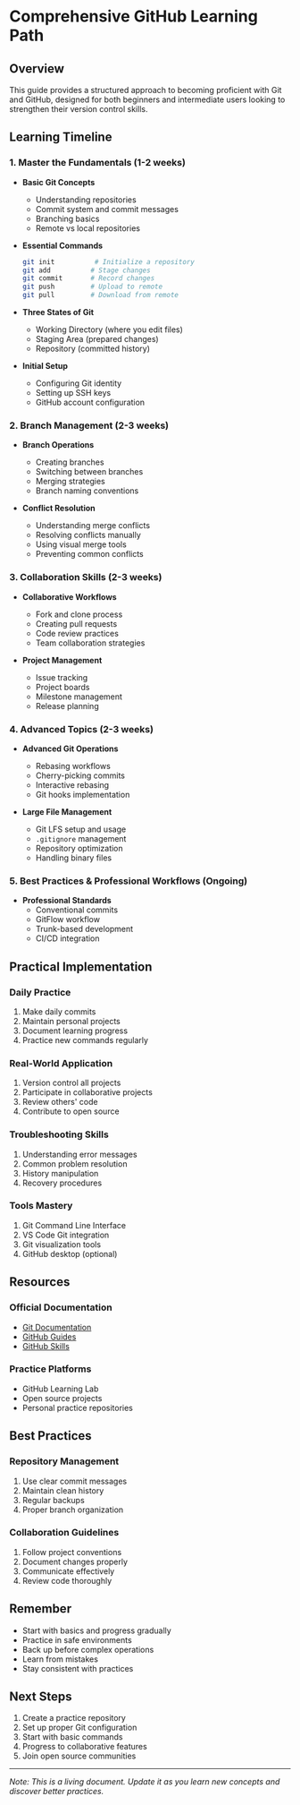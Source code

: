 # Comprehensive GitHub Learning Path

## Overview
This guide provides a structured approach to becoming proficient with Git and GitHub, designed for both beginners and intermediate users looking to strengthen their version control skills.

## Learning Timeline

### 1. Master the Fundamentals (1-2 weeks)
- **Basic Git Concepts**
  - Understanding repositories
  - Commit system and commit messages
  - Branching basics
  - Remote vs local repositories

- **Essential Commands**
  ```bash
  git init          # Initialize a repository
  git add          # Stage changes
  git commit       # Record changes
  git push         # Upload to remote
  git pull         # Download from remote
  ```

- **Three States of Git**
  - Working Directory (where you edit files)
  - Staging Area (prepared changes)
  - Repository (committed history)

- **Initial Setup**
  - Configuring Git identity
  - Setting up SSH keys
  - GitHub account configuration

### 2. Branch Management (2-3 weeks)
- **Branch Operations**
  - Creating branches
  - Switching between branches
  - Merging strategies
  - Branch naming conventions

- **Conflict Resolution**
  - Understanding merge conflicts
  - Resolving conflicts manually
  - Using visual merge tools
  - Preventing common conflicts

### 3. Collaboration Skills (2-3 weeks)
- **Collaborative Workflows**
  - Fork and clone process
  - Creating pull requests
  - Code review practices
  - Team collaboration strategies

- **Project Management**
  - Issue tracking
  - Project boards
  - Milestone management
  - Release planning

### 4. Advanced Topics (2-3 weeks)
- **Advanced Git Operations**
  - Rebasing workflows
  - Cherry-picking commits
  - Interactive rebasing
  - Git hooks implementation

- **Large File Management**
  - Git LFS setup and usage
  - `.gitignore` management
  - Repository optimization
  - Handling binary files

### 5. Best Practices & Professional Workflows (Ongoing)
- **Professional Standards**
  - Conventional commits
  - GitFlow workflow
  - Trunk-based development
  - CI/CD integration

## Practical Implementation

### Daily Practice
1. Make daily commits
2. Maintain personal projects
3. Document learning progress
4. Practice new commands regularly

### Real-World Application
1. Version control all projects
2. Participate in collaborative projects
3. Review others' code
4. Contribute to open source

### Troubleshooting Skills
1. Understanding error messages
2. Common problem resolution
3. History manipulation
4. Recovery procedures

### Tools Mastery
1. Git Command Line Interface
2. VS Code Git integration
3. Git visualization tools
4. GitHub desktop (optional)

## Resources

### Official Documentation
- [Git Documentation](https://git-scm.com/doc)
- [GitHub Guides](https://guides.github.com/)
- [GitHub Skills](https://skills.github.com/)

### Practice Platforms
- GitHub Learning Lab
- Open source projects
- Personal practice repositories

## Best Practices

### Repository Management
1. Use clear commit messages
2. Maintain clean history
3. Regular backups
4. Proper branch organization

### Collaboration Guidelines
1. Follow project conventions
2. Document changes properly
3. Communicate effectively
4. Review code thoroughly

## Remember
- Start with basics and progress gradually
- Practice in safe environments
- Back up before complex operations
- Learn from mistakes
- Stay consistent with practices

## Next Steps
1. Create a practice repository
2. Set up proper Git configuration
3. Start with basic commands
4. Progress to collaborative features
5. Join open source communities

---

*Note: This is a living document. Update it as you learn new concepts and discover better practices.*
